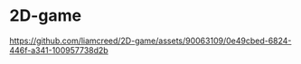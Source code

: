 # 2D-game

https://github.com/liamcreed/2D-game/assets/90063109/0e49cbed-6824-446f-a341-100957738d2b

